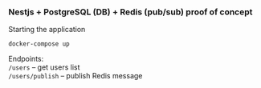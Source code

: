 ### Nestjs + PostgreSQL (DB) + Redis (pub/sub) proof of concept

Starting the application
```
docker-compose up
```

Endpoints:  
`/users` – get users list  
`/users/publish` – publish Redis message